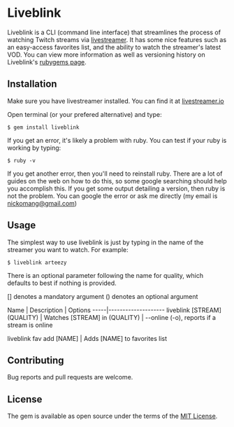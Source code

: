 # Liveblink

Liveblink is a CLI (command line interface) that streamlines the process of watching Twitch streams via [livestreamer](http://livestreamer.io). It has some nice features such as an easy-access favorites list, and the ability to watch the streamer's latest VOD. You can view more information as well as versioning history on Liveblink's [rubygems page](https://rubygems.org/gems/liveblink).

## Installation

Make sure you have livestreamer installed. You can find it at [livestreamer.io](http://livestreamer.io)

Open terminal (or your prefered alternative) and type:

    $ gem install liveblink


If you get an error, it's likely a problem with ruby. You can test if your ruby is working by typing:
	
	$ ruby -v

If you get another error, then you'll need to reinstall ruby. There are a lot of guides on the web on how to do this, so some google searching should help you accomplish this. If you get some output detailing a version, then ruby is not the problem. You can google the error or ask me directly (my email is nickomang@gmail.com)

## Usage

The simplest way to use liveblink is just by typing in the name of the streamer you want to watch. For example:

	$ liveblink arteezy

There is an optional parameter following the name for quality, which defaults to best if nothing is provided.

[] denotes a mandatory argument
() denotes an optional argument

Name | Description | Options
-----|--------------------
liveblink [STREAM] \(QUALITY) | Watches [STREAM] in (QUALITY) | --online (-o), reports if a stream is online

liveblink fav add [NAME] | Adds [NAME] to favorites list

## Contributing

Bug reports and pull requests are welcome.

## License

The gem is available as open source under the terms of the [MIT License](http://opensource.org/licenses/MIT).

